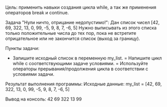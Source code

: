 Цель: применить навыки создания цикла while, а так же применения операторов break и continue.

Задача "Нули ничто, отрицание недопустимо!":
Дан список чисел [42, 69, 322, 13, 0, 99, -5, 9, 8, 7, -6, 5]
Нужно выписывать из этого списка только положительные числа до тех пор, пока не встретите отрицательное или не закончится список (выход за границу).

Пункты задачи:
- Запишите исходный список в переменную my_list.
= Напишите цикл while с соответствующими задаче условиями.
= Используйте операторы прерывания/продолжения цикла в соответствии с условиями задачи.

Результат выполнения программы:
Исходные данные:
my_list = [42, 69, 322, 13, 0, 99, -5, 9, 8, 7, -6, 5]

Вывод на консоль:
 42
 69
 322
 13
 99

